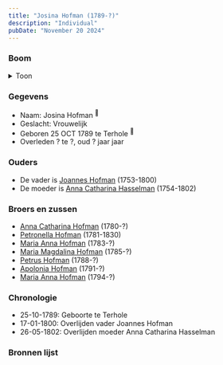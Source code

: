 ```yaml
---
title: "Josina Hofman (1789-?)"
description: "Individual"
pubDate: "November 20 2024"
---
```


### Boom
<details><summary>Toon</summary>

![test](https://www.plantuml.com/plantuml/svg/XP9DRy8m38Rl-HKM77P2QYdVGdmAn93seOtBJYXj3SsQ9bKSX13Ylo-KQh1f6ZVhzUluYUqHMMxiBfECKg5oRdW68O_IhT4x5K-rr0QiuOfS2fLbYOWH8c4YYPSOizmU8CCiH4CNYImQrFQG8xjvDPAS28uC02RQn6XMYOXIXKJzViQ56WmWO2V67k2rQ4NiKb5PQgwS3HPwat5L0Kxmw7bUmmEepe9vSpvnhnut0cLyWdulvE5X7Mfh9VO6uBUR0Rnfb8ZsnaJfJierL_4wCfeerAv1uORb-1dyZkUvTigY4aJeg4gKiL8Sfjmct0WNBPo8yWUKxw3caram2_w7Qi2xrNdkqk8plGzMRy7J-ECCLlyJhD_ROnmBjJrxBzPskrjWpHsMtuAg5Dl47b1AlNTe9rREi5Oh7QpalmfbfHEAL8jTDqB5ztyjf0NVcxm_WteJNgOhXzdfmWfDejr1tHt348Rd4ncXYjt9VW40)
</details>

### Gegevens
- Naam: Josina Hofman <sup><a href="../s00065/" style="text-decoration:none" title="Doopinschrijving Josina Hofman 25-10-1789">:link:</a></sup>
- Geslacht: Vrouwelijk
- Geboren 25 OCT 1789 te Terhole <sup><a href="../s00065/" style="text-decoration:none" title="Doopinschrijving Josina Hofman 25-10-1789">:link:</a></sup>
- Overleden ? te ?, oud ? jaar jaar 

### Ouders
- De vader is [Joannes Hofman](../i00040/) (1753-1800)
- De moeder is [Anna Catharina Hasselman](../i00041/) (1754-1802)

### Broers en zussen
- [Anna Catharina Hofman](../i00042/) (1780-?)
- [Petronella Hofman](../i00030/) (1781-1830)
- [Maria Anna Hofman](../i00043/) (1783-?)
- [Maria Magdalina Hofman](../i00044/) (1785-?)
- [Petrus Hofman](../i00045/) (1788-?)
- [Apolonia Hofman](../i00047/) (1791-?)
- [Maria Anna Hofman](../i00048/) (1794-?)

### Chronologie
- 25-10-1789: Geboorte te Terhole
- 17-01-1800: Overlijden vader Joannes Hofman
- 26-05-1802: Overlijden moeder Anna Catharina Hasselman

### Bronnen lijst